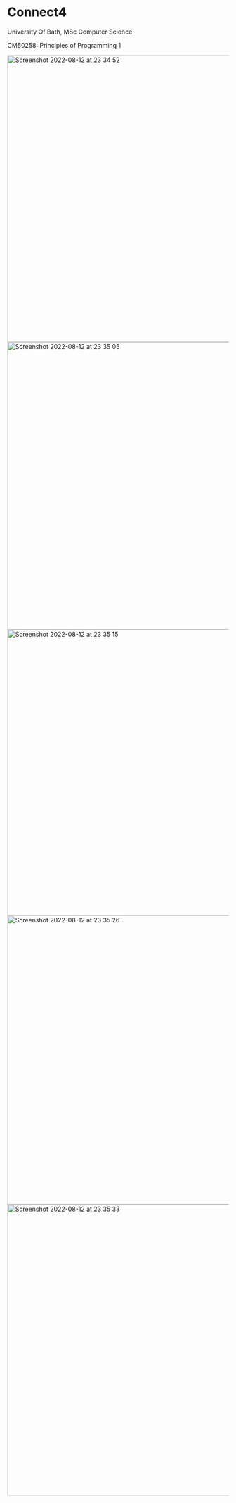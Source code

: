 # Connect4
University Of Bath, MSc Computer Science

CM50258: Principles of Programming 1


<img width="652" alt="Screenshot 2022-08-12 at 23 34 52" src="https://user-images.githubusercontent.com/90221867/184453198-1c27b231-f1e5-4ebc-a816-0bd66f09a448.png">
<img width="654" alt="Screenshot 2022-08-12 at 23 35 05" src="https://user-images.githubusercontent.com/90221867/184453206-24206250-19d1-4958-bac4-71484da0435a.png">
<img width="650" alt="Screenshot 2022-08-12 at 23 35 15" src="https://user-images.githubusercontent.com/90221867/184453208-b0b05411-52bf-4388-897c-bf19ccaa4889.png">
<img width="657" alt="Screenshot 2022-08-12 at 23 35 26" src="https://user-images.githubusercontent.com/90221867/184453210-38b8b3f1-a3ee-48f3-b02d-03b8df046460.png">
<img width="662" alt="Screenshot 2022-08-12 at 23 35 33" src="https://user-images.githubusercontent.com/90221867/184453211-90cf7762-b6f9-46e7-87bd-e693f529ad69.png">
